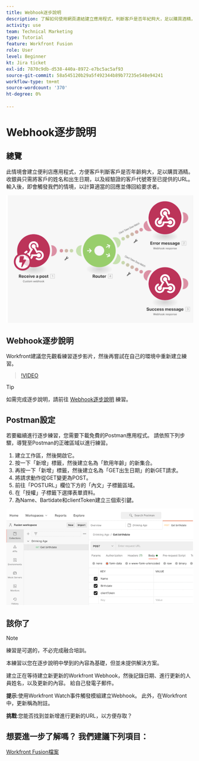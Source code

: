```yaml
---
title: Webhook逐步說明
description: 了解如何使用網頁連結建立應用程式，判斷客戶是否年紀夠大，足以購買酒精，全部在 [!DNL Adobe Workfront Fusion].
activity: use
team: Technical Marketing
type: Tutorial
feature: Workfront Fusion
role: User
level: Beginner
kt: Jira ticket
exl-id: 7870c9db-d538-440a-8972-e7bc5ac5af93
source-git-commit: 58a545120b29a5f492344b89b77235e548e94241
workflow-type: tm+mt
source-wordcount: '370'
ht-degree: 0%

---
```


# Webhook逐步說明

## 總覽

此情境會建立便利店應用程式，方便客戶判斷客戶是否年齡夠大，足以購買酒精。 收銀員只需將客戶的姓名和出生日期，以及經驗證的客戶代號寄至已提供的URL。 輸入後，即會觸發我們的情境，以計算適當的回應並傳回給要求者。

![使用開關模組的影像](assets/beyond-basic-modules-5.png)

## Webhook逐步說明

Workfront建議您先觀看練習逐步影片，然後再嘗試在自己的環境中重新建立練習。

>[!VIDEO](https://video.tv.adobe.com/v/335292/?quality=12)

>[!TIP]
>
>如需完成逐步說明，請前往 [Webhook逐步說明](https://experienceleague.adobe.com/docs/workfront-learn/tutorials-workfront/fusion/exercises/webhooks.html?lang=en) 練習。

## Postman設定

若要繼續進行逐步練習，您需要下載免費的Postman應用程式。 請依照下列步驟，導覽至Postman的正確區域以進行練習。

1. 建立工作區，然後開啟它。
1. 按一下「新增」標籤，然後建立名為「飲用年齡」的新集合。
1. 再按一下「新增」標籤，然後建立名為「GET出生日期」的新GET請求。
1. 將請求動作從GET變更為POST。
1. 前往「POSTURL」欄位下方的「內文」子標籤區域。
1. 在「授權」子標籤下選擇表單資料。
1. 為Name、Bartidate和clientToken建立三個索引鍵。

![使用開關模組的影像](assets/beyond-basic-modules-6.png)

## 該你了

>[!NOTE]
>
>練習是可選的，不必完成融合培訓。

本練習以您在逐步說明中學到的內容為基礎，但並未提供解決方案。

建立正在等待建立新更新的Workfront Webhook，然後記錄日期、進行更新的人員姓名，以及更新的內容。 給自己發電子郵件。

**提示**:使用Workfront Watch事件觸發模組建立Webhook。 此外，在Workfront中，更新稱為附註。

**挑戰**:您能否找到並新增進行更新的URL，以方便存取？


## 想要進一步了解嗎？ 我們建議下列項目：

[Workfront Fusion檔案](https://experienceleague.adobe.com/docs/workfront/using/adobe-workfront-fusion/workfront-fusion-2.html?lang=en)
